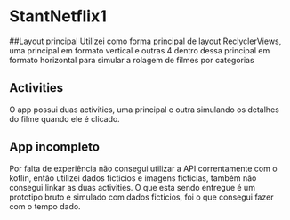 # StantNetflix1

##Layout principal 
Utilizei como forma principal de layout ReclyclerViews, uma principal em formato vertical e outras 4 dentro dessa principal em formato horizontal para simular
a rolagem de filmes por categorias

## Activities
O app possui duas activities, uma principal e outra simulando os detalhes do filme quando ele é clicado.

## App incompleto
Por falta de experiência não consegui utilizar a API correntamente com o kotlin, então utilizei dados ficticios e imagens ficticias, também não consegui linkar
as duas activities. O que esta sendo entregue é um prototipo bruto e simulado com dados ficticios, foi o que consegui fazer com o tempo dado.
